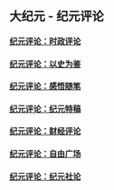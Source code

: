 ## 大纪元 - 纪元评论

#### [纪元评论：时政评论](indexes/nsc1025/README.md?11060330)
#### [纪元评论：以史为鉴](indexes/nsc1028/README.md?11060330)
#### [纪元评论：感悟随笔](indexes/nsc1035/README.md?11060330)
#### [纪元评论：纪元特稿](indexes/nsc424/README.md?11060330)
#### [纪元评论：财经评论](indexes/nsc1026/README.md?11060330)
#### [纪元评论：自由广场](indexes/nsc993/README.md?11060330)
#### [纪元评论：纪元社论](indexes/nsc422/README.md?11060330)
